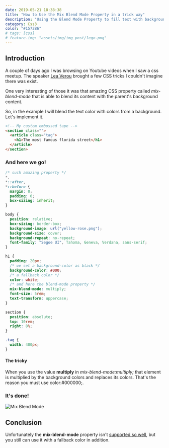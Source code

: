 ```yaml
---
date: 2019-05-21 18:38:38
title: "How to Use the Mix Blend Mode Property in a trick way"
description: "Using the Blend Mode Property to fill text with background color"
category: Css3
color: "#1572B6"
# tags: [css]
# feature-img: "assets/img/img_post/lego.png"
---
```


## Introduction

<!-- a couple of months ago I started to learn CSS3 from scratch. From that day forward -->

A couple of days ago I was browsing on Youtube videos when I saw a css meetup. The speaker [Lea Verou](http://lea.verou.me) brought a few CSS tricks I couldn't imagine there was exist.

One very interesting of those it was that amazing CSS property called _mix-blend-mode_ that is able to blend its content with the parent's background content.

So, in the example I will blend the text color with colors from a background. Let's implement it.

```html
<!-- My custom embossed tape -->
<section class="">
  <article class="tag">
    <h1>The most famous florida street</h1>
  </article>
</section>
```

### And here we go!

```css
/* such amazing property */
*,
*::after,
*::before {
  margin: 0;
  padding: 0;
  box-sizing: inherit;
}

body {
  position: relative;
  box-sizing: border-box;
  background-image: url("yellow-rose.png");
  background-size: cover;
  background-repeat: no-repeat;
  font-family: "Segoe UI", Tahoma, Geneva, Verdana, sans-serif;
}

h1 {
  padding: 20px;
  /* we set a background-color as black */
  background-color: #000;
  /* a fallback color */
  color: white;
  /* and here the blend-mode property */
  mix-blend-mode: multiply;
  font-size: 5rem;
  text-transform: uppercase;
}

section {
  position: absolute;
  top: 10rem;
  right: 8%;
}

.tag {
  width: 400px;
}
```

#### The tricky

When you use the value **multiply** in _mix-blend-mode:multiply;_ that element is multiplied by the background colors and replaces its colors. That's the reason you must use color:#000000;.

### It's done!

![Mix Blend Mode](/assets/images/yellow-rose.png)

## Conclusion

Unfortunately the **mix-blend-mode** property isn't [supported so well](https://developer.mozilla.org/en-US/docs/Web/CSS/mix-blend-mode), but you still can use it with a fallback color in addition.
